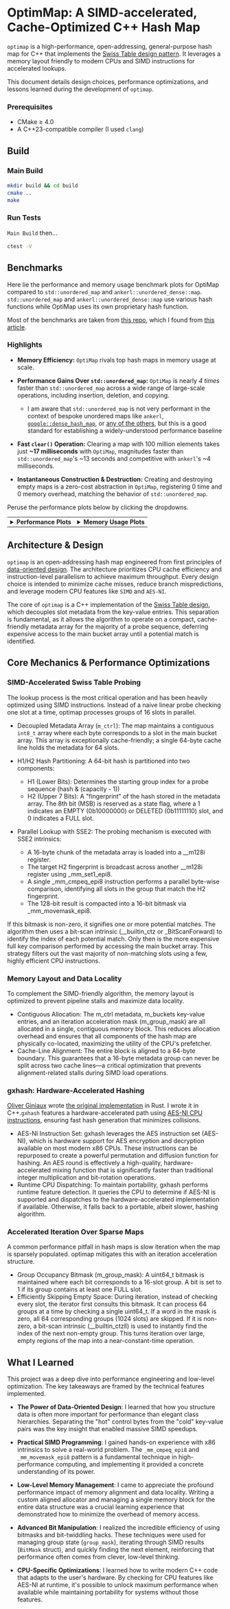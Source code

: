 # OptimMap: A SIMD-accelerated, Cache-Optimized C++ Hash Map

`optimap` is a high-performance, open-addressing, general-purpose hash map for C++ that implements the [Swiss Table design pattern](https://abseil.io/about/design/swisstables). It leverages a memory layout friendly to modern CPUs and SIMD instructions for accelerated lookups.

This document details design choices, performance optimizations, and lessons learned during the development of `optimap`.

### Prerequisites
- CMake $\geq$ 4.0
- A C++23-compatible compiler (I used `clang`)

## Build

### Main Build

```bash
mkdir build && cd build
cmake ..
make
```

### Run Tests

`Main Build` then...
```bash
ctest -V
```

## Benchmarks
Here lie the performance and memory usage benchmark plots for OptiMap compared to `std::unordered_map` and `ankerl::unordered_dense::map`. `std::unordered_map` and `ankerl::unordered_dense::map` use various hash functions while OptiMap uses its own proprietary hash function.

Most of the benchmarks are taken from [this repo](https://github.com/martinus/map_benchmark/tree/master/src/benchmarks), which I found from [this article](https://martin.ankerl.com/2022/08/27/hashmap-bench-01/).

### Highlights

*   **Memory Efficiency:** `OptiMap` rivals top hash maps in memory usage at scale.

*   **Performance Gains Over `std::unordered_map`:** `OptiMap` is nearly *4 times* faster than `std::unordered_map` across a wide range of large-scale operations, including insertion, deletion, and copying.

    * I am aware that `std::unordered_map` is not very performant in the context of bespoke unordered maps like `ankerl`, [`google::dense_hash_map`](https://goog-sparsehash.sourceforge.net/doc/dense_hash_map.html), or [any of the others](https://martin.ankerl.com/2022/08/27/hashmap-bench-01/#benchmark-results-table), but this is a good standard for establishing a widely-understood performance baseline

*   **Fast `clear()` Operation:** Clearing a map with 100 million elements takes just **~17 milliseconds** with `OptiMap`, magnitudes faster than `std::unordered_map`'s ~13 seconds and competitive with `ankerl`'s ~4 milliseconds.

*   **Instantaneous Construction & Destruction:** Creating and destroying empty maps is a zero-cost abstraction in `OptiMap`, registering 0 time and 0 memory overhead, matching the behavior of `std::unordered_map`.

Peruse the performance plots below by clicking the dropdowns.

<table>
<tr>
<td valign="top">
<details>
<summary><strong>Performance Plots</strong></summary>
<br>
<em>Speed of various operations. Lower is better.</em>
<div align="center">

**Copy Performance**
<br>
<img src="plots/Copy_performance.png" width="80%">

**CtorDtorEmptyMap Performance**
<br>
<img src="plots/CtorDtorEmptyMap_performance.png" width="80%">

**CtorDtorSingleEntryMap Performance**
<br>
<img src="plots/CtorDtorSingleEntryMap_performance.png" width="80%">

**InsertHugeInt Performance**
<br>
<img src="plots/InsertHugeInt_performance.png" width="80%">

**IterateIntegers Performance**
<br>
<img src="plots/IterateIntegers_performance.png" width="80%">

**RandomDistinct2 Performance**
<br>
<img src="plots/RandomDistinct2_performance.png" width="80%">

**RandomFind 200 Performance**
<br>
<img src="plots/RandomFind_200_performance.png" width="80%">

**RandomFind 2000 Performance**
<br>
<img src="plots/RandomFind_2000_performance.png" width="80%">

**RandomFind 500000 Performance**
<br>
<img src="plots/RandomFind_500000_performance.png" width="80%">

**RandomFindString 1000000 Performance**
<br>
<img src="plots/RandomFindString_1000000_performance.png" width="80%">

**RandomFindString Performance**
<br>
<img src="plots/RandomFindString_performance.png" width="80%">


</div>
</details>
</td>
<td valign="top">
<details>
<summary><strong>Memory Usage Plots</strong></summary>
<br>
<em>Memory consumption for various operations. Lower is better.</em>
<div align="center">

**Copy Memory**
<br>
<img src="plots/Copy_memory.png" width="80%">

**CtorDtorEmptyMap Memory**
<br>
<img src="plots/CtorDtorEmptyMap_memory.png" width="80%">

**CtorDtorSingleEntryMap Memory**
<br>
<img src="plots/CtorDtorSingleEntryMap_memory.png" width="80%">

**InsertHugeInt Memory**
<br>
<img src="plots/InsertHugeInt_memory.png" width="80%">

**IterateIntegers Memory**
<br>
<img src="plots/IterateIntegers_memory.png" width="80%">

**RandomDistinct2 Memory**
<br>
<img src="plots/RandomDistinct2_memory.png" width="80%">

**RandomFind 200 Memory**
<br>
<img src="plots/RandomFind_200_memory.png" width="80%">

**RandomFind 2000 Memory**
<br>
<img src="plots/RandomFind_2000_memory.png" width="80%">

**RandomFind 500000 Memory**
<br>
<img src="plots/RandomFind_500000_memory.png" width="80%">

**RandomFindString 1000000 Memory**
<br>
<img src="plots/RandomFindString_1000000_memory.png" width="80%">

**RandomFindString Memory**
<br>
<img src="plots/RandomFindString_memory.png" width="80%">

</div>
</details>
</td>
</tr>
</table>

<!-- Edit below this!!!!!! -->

## Architecture & Design

`optimap` is an open-addressing hash map engineered from first principles of [data-oriented design](https://en.wikipedia.org/wiki/Data-oriented_design). The architecture prioritizes CPU cache efficiency and instruction-level parallelism to achieve maximum throughput. Every design choice is intended to minimize cache misses, reduce branch mispredictions, and leverage modern CPU features like `SIMD` and `AES-NI`.

The core of `optimap` is a C++ implementation of the [Swiss Table design](https://abseil.io/about/design/swisstables), which decouples slot metadata from the key-value entries. This separation is fundamental, as it allows the algorithm to operate on a compact, cache-friendly metadata array for the majority of a probe sequence, deferring expensive access to the main bucket array until a potential match is identified.

## Core Mechanics & Performance Optimizations

### SIMD-Accelerated Swiss Table Probing

The lookup process is the most critical operation and has been heavily optimized using SIMD instructions. Instead of a naive linear probe checking one slot at a time, optimap processes groups of 16 slots in parallel.

* Decoupled Metadata Array (`m_ctrl`): The map maintains a contiguous `int8_t` array where each byte corresponds to a slot in the main bucket array. This array is exceptionally cache-friendly; a single 64-byte cache line holds the metadata for 64 slots.

* H1/H2 Hash Partitioning: A 64-bit hash is partitioned into two components:
    * H1 (Lower Bits): Determines the starting group index for a probe sequence (hash & (capacity - 1))
    * H2 (Upper 7 Bits): A "fingerprint" of the hash stored in the metadata array. The 8th bit (MSB) is reserved as a state flag, where a 1 indicates an EMPTY (0b10000000) or DELETED (0b11111110) slot, and 0 indicates a FULL slot.

* Parallel Lookup with SSE2: The probing mechanism is executed with SSE2 intrinsics:
    * A 16-byte chunk of the metadata array is loaded into a __m128i register.
    * The target H2 fingerprint is broadcast across another __m128i register using _mm_set1_epi8.
    * A single _mm_cmpeq_epi8 instruction performs a parallel byte-wise comparison, identifying all slots in the group that match the H2 fingerprint.
    * The 128-bit result is compacted into a 16-bit bitmask via _mm_movemask_epi8.

If this bitmask is non-zero, it signifies one or more potential matches. The algorithm then uses a bit-scan intrinsic (__builtin_ctz or _BitScanForward) to identify the index of each potential match. Only then is the more expensive full key comparison performed by accessing the main bucket array. This strategy filters out the vast majority of non-matching slots using a few, highly efficient CPU instructions.

### Memory Layout and Data Locality

To complement the SIMD-friendly algorithm, the memory layout is optimized to prevent pipeline stalls and maximize data locality.

* Contiguous Allocation: The m_ctrl metadata, m_buckets key-value entries, and an iteration acceleration mask (m_group_mask) are all allocated in a single, contiguous memory block. This reduces allocation overhead and ensures that all components of the hash map are physically co-located, maximizing the utility of the CPU's prefetcher.
* Cache-Line Alignment: The entire block is aligned to a 64-byte boundary. This guarantees that a 16-byte metadata group can never be split across two cache lines—a critical optimization that prevents alignment-related stalls during SIMD load operations.


### gxhash: Hardware-Accelerated Hashing

[Oliver Giniaux](https://ogxd.github.io/) wrote [the original implementation](https://github.com/ogxd/gxhash) in Rust. I wrote it in C++.`gxhash` features a hardware-accelerated path using [AES-NI CPU instructions](https://en.wikipedia.org/wiki/AES_instruction_set), ensuring fast hash generation that minimizes collisions.

* AES-NI Instruction Set: gxhash leverages the AES instruction set (AES-NI), which is hardware support for AES encryption and decryption available on most modern x86 CPUs. These instructions can be repurposed to create a powerful permutation and diffusion function for hashing. An AES round is effectively a high-quality, hardware-accelerated mixing function that is significantly faster than traditional integer multiplication and bit-rotation operations.
* Runtime CPU Dispatching: To maintain portability, gxhash performs runtime feature detection. It queries the CPU to determine if AES-NI is supported and dispatches to the hardware-accelerated implementation if available. Otherwise, it falls back to a portable, albeit slower, hashing algorithm.

### Accelerated Iteration Over Sparse Maps

A common performance pitfall in hash maps is slow iteration when the map is sparsely populated. optimap mitigates this with an iteration acceleration structure.

* Group Occupancy Bitmask (m_group_mask): A uint64_t bitmask is maintained where each bit corresponds to a 16-slot group. A bit is set to 1 if its group contains at least one FULL slot.
* Efficiently Skipping Empty Space: During iteration, instead of checking every slot, the iterator first consults this bitmask. It can process 64 groups at a time by checking a single uint64_t. If a word in the mask is zero, all 64 corresponding groups (1024 slots) are skipped. If it is non-zero, a bit-scan intrinsic (__builtin_ctzll) is used to instantly find the index of the next non-empty group. This turns iteration over large, empty regions of the map into a near-constant-time operation.

## What I Learned

This project was a deep dive into performance engineering and low-level optimization. The key takeaways are framed by the technical features implemented.

-   **The Power of Data-Oriented Design**: I learned that how you structure data is often more important for performance than elegant class hierarchies. Separating the "hot" control bytes from the "cold" key-value pairs was the key insight that enabled massive SIMD speedups.

-   **Practical SIMD Programming**: I gained hands-on experience with x86 intrinsics to solve a real-world problem. The `_mm_cmpeq_epi8` and `_mm_movemask_epi8` pattern is a fundamental technique in high-performance computing, and implementing it provided a concrete understanding of its power.

-   **Low-Level Memory Management**: I came to appreciate the profound performance impact of memory alignment and data locality. Writing a custom aligned allocator and managing a single memory block for the entire data structure was a crucial learning experience that demonstrated how to minimize the overhead of memory access.

-   **Advanced Bit Manipulation**: I realized the incredible efficiency of using bitmasks and bit-twiddling hacks. These techniques were used for managing group state (`group_mask`), iterating through SIMD results (`BitMask` struct), and quickly finding the next element, reinforcing that performance often comes from clever, low-level thinking.

-   **CPU-Specific Optimizations**: I learned how to write modern C++ code that adapts to the user's hardware. By checking for CPU features like AES-NI at runtime, it's possible to unlock maximum performance when available while maintaining portability for systems without those features.
